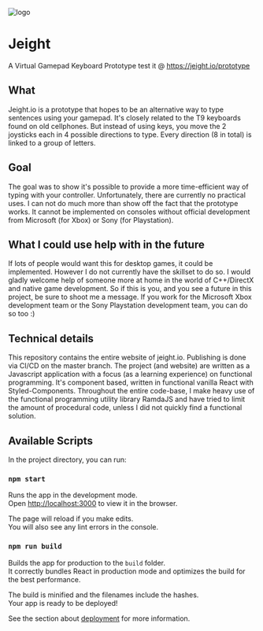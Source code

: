 

![logo](https://jeight.io/logo4github.png)

# Jeight
A Virtual Gamepad Keyboard Prototype
test it @ https://jeight.io/prototype

## What

Jeight.io is a prototype that hopes to be an alternative way to type sentences using your gamepad. It's closely related to the T9 keyboards found on old cellphones. But instead of using keys, you move the 2 joysticks each in 4 possible directions to type. Every direction (8 in total) is linked to a group of letters.

## Goal
The goal was to show it's possible to provide a more time-efficient way of typing with your controller. Unfortunately, there are currently no practical uses. I can not do much more than show off the fact that the prototype works. It cannot be implemented on consoles without official development from Microsoft (for Xbox) or Sony (for Playstation).

## What I could use help with in the future
If lots of people would want this for desktop games, it could be implemented. However I do not currently have the skillset to do so. I would gladly welcome help of someone more at home in the world of C++/DirectX and native game development. So if this is you, and you see a future in this project, be sure to shoot me a message. If you work for the Microsoft Xbox development team or the Sony Playstation development team, you can do so too :)

## Technical details
This repository contains the entire website of jeight.io. Publishing is done via CI/CD on the master branch.
The project (and website) are written as a Javascript application with a focus (as a learning experience) on functional programming. It's component based, written in functional vanilla React with Styled-Components. Throughout the entire code-base, I make heavy use of the functional programming utility library RamdaJS and have tried to limit the amount of procedural code, unless I did not quickly find a functional solution.

## Available Scripts

In the project directory, you can run:

### `npm start`

Runs the app in the development mode.<br>
Open [http://localhost:3000](http://localhost:3000) to view it in the browser.

The page will reload if you make edits.<br>
You will also see any lint errors in the console.


### `npm run build`

Builds the app for production to the `build` folder.<br>
It correctly bundles React in production mode and optimizes the build for the best performance.

The build is minified and the filenames include the hashes.<br>
Your app is ready to be deployed!

See the section about [deployment](https://facebook.github.io/create-react-app/docs/deployment) for more information.
